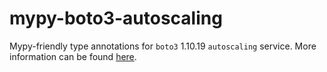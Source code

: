 # mypy-boto3-autoscaling

Mypy-friendly type annotations for `boto3` 1.10.19 `autoscaling` service.
More information can be found [here](https://github.com/vemel/mypy_boto3).